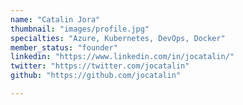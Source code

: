 ```yaml
---
name: "Catalin Jora"
thumbnail: "images/profile.jpg"
specialties: "Azure, Kubernetes, DevOps, Docker"
member_status: "founder"
linkedin: "https://www.linkedin.com/in/jocatalin/"
twitter: "https://twitter.com/jocatalin"
github: "https://github.com/jocatalin"

---
```


